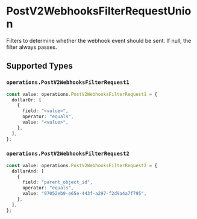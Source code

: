 # PostV2WebhooksFilterRequestUnion

Filters to determine whether the webhook event should be sent. If null, the filter always passes.


## Supported Types

### `operations.PostV2WebhooksFilterRequest1`

```typescript
const value: operations.PostV2WebhooksFilterRequest1 = {
  dollarOr: [
    {
      field: "<value>",
      operator: "equals",
      value: "<value>",
    },
  ],
};
```

### `operations.PostV2WebhooksFilterRequest2`

```typescript
const value: operations.PostV2WebhooksFilterRequest2 = {
  dollarAnd: [
    {
      field: "parent_object_id",
      operator: "equals",
      value: "97052eb9-e65e-443f-a297-f2d9a4a7f795",
    },
  ],
};
```

